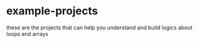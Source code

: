 # example-projects
these are the projects that can help you understand and build logics about loops and arrays
